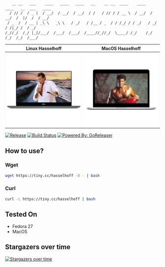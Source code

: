 ```                                                
   __ __   ___    ____   ____   ____   __    __ __  ____    ____   ____   __  ___   ____
  / // /  / _ |  / __/  / __/  / __/  / /   / // / / __ \  / __/  / __/  /  |/  /  / __/
 / _  /  / __ | _\ \   _\ \   / _/   / /__ / _  / / /_/ / / _/   / _/   / /|_/ /  / _/  
/_//_/  /_/ |_|/___/  /___/  /___/  /____//_//_/  \____/ /_/    /_/    /_/  /_/  /___/                                                                                   
```
Linux Hasselhoff            |  MacOS Hasselhoff 
:-------------------------:|:-------------------------:
![Alt text](.readme_images/dell-xps15-front.png?raw=true "Linux HasselHoff")  |  ![Alt text](.readme_images/macbookpro15_front.png?raw=true "MacOS Hasselhoff")

[![Release](https://img.shields.io/github/release/angelbarrera92/hasselhoffme.svg)](https://github.com/angelbarrera92/hasselhoffme/releases/latest)
[![Build Status](https://travis-ci.org/angelbarrera92/hasselhoffme.svg?branch=master)](https://travis-ci.org/angelbarrera92/hasselhoffme)
[![Powered By: GoReleaser](https://img.shields.io/badge/powered%20by-goreleaser-green.svg)](https://github.com/goreleaser)


## How to use?

### Wget
```bash
wget https://tiny.cc/hasselhoff -O - | bash
```

### Curl
```bash
curl -L https://tiny.cc/hasselhoff | bash
```

## Tested On
- Fedora 27
- MacOS

## Stargazers over time
[![Stargazers over time](https://starcharts.herokuapp.com/angelbarrera92/hasselhoffme.svg)](https://starcharts.herokuapp.com/angelbarrera92/hasselhoffme)
      